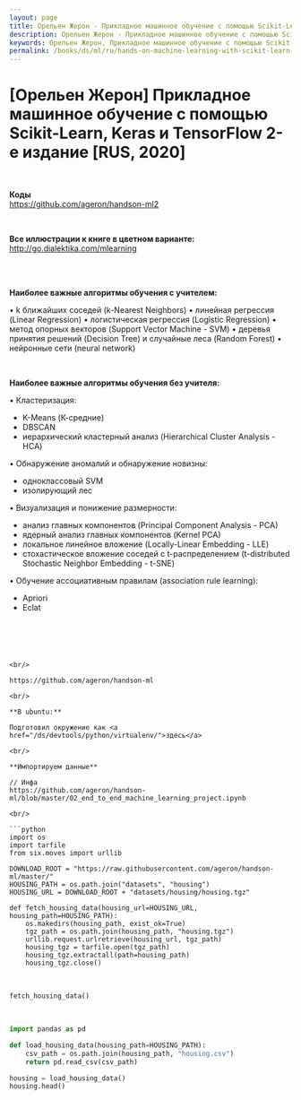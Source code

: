 ```yaml
---
layout: page
title: Орельен Жерон - Прикладное машинное обучение с помощью Scikit-Learn, Keras и TensorFlow  2-e издание [RUS, 2020]
description: Орельен Жерон - Прикладное машинное обучение с помощью Scikit-Learn, Keras и TensorFlow 2-e издание [RUS, 2020]
keywords: Орельен Жерон, Прикладное машинное обучение с помощью Scikit-Learn, Keras и TensorFlow
permalink: /books/ds/ml/ru/hands-on-machine-learning-with-scikit-learn-and-tensorflow/
---
```


# [Орельен Жерон] Прикладное машинное обучение с помощью Scikit-Learn, Keras и TensorFlow 2-e издание [RUS, 2020]

<br/>

**Коды**  
https://githuЬ.com/ageron/handson-ml2

<br/>

**Все иллюстрации к книге в цветном варианте:**  
http://go.dialektika.com/mlearning

<br/>

<br/>

**Наиболее важные алгоритмы обучения с учителем:**

• k ближайших соседей (k-Nearest Neighbors)
• линейная регрессия (Linear Regression)
• логистическая регрессия (Logistic Regression)
• метод опорных векторов (Support Vector Machine - SVM)
• деревья принятия решений (Decision Tree) и случайные леса (Random Forest)
• нейронные сети (neural network)

<br/>

**Наиболее важные алгоритмы обучения без учите­ля:**

• Кластеризация:

- K-Means (К-средние)
- DBSCAN
- иерархический кластерный анализ (Hierarchical Cluster Analysis - HCA)

• Обнаружение аномалий и обнаружение новизны:

- одноклассовый SVM
- изолирующий лес

• Визуализация и понижение размерности:

- анализ главных компонентов (Principal Component Analysis - РСА)
- ядерный анализ главных компонентов (Kernel РСА)
- локальное линейное вложение (Locally-Linear Embedding - LLE)
- стохастическое вложение соседей с t-распределением (t-distributed Stochastic Neighbor Embedding - t-SNE)

• Обучение ассоциативным правилам (association rule learning):

- Apriori
- Eclat

<br/>

````



<br/>

https://github.com/ageron/handson-ml

<br/>

**В ubuntu:**

Подготовил окружение как <a href="/ds/devtools/python/virtualenv/">здесь</a>

<br/>

**Импортируем данные**

// Инфа
https://github.com/ageron/handson-ml/blob/master/02_end_to_end_machine_learning_project.ipynb

<br/>

```python
import os
import tarfile
from six.moves import urllib

DOWNLOAD_ROOT = "https://raw.githubusercontent.com/ageron/handson-ml/master/"
HOUSING_PATH = os.path.join("datasets", "housing")
HOUSING_URL = DOWNLOAD_ROOT + "datasets/housing/housing.tgz"

def fetch_housing_data(housing_url=HOUSING_URL, housing_path=HOUSING_PATH):
    os.makedirs(housing_path, exist_ok=True)
    tgz_path = os.path.join(housing_path, "housing.tgz")
    urllib.request.urlretrieve(housing_url, tgz_path)
    housing_tgz = tarfile.open(tgz_path)
    housing_tgz.extractall(path=housing_path)
    housing_tgz.close()
````

<br/>

```
fetch_housing_data()
```

<br/>

```python
import pandas as pd

def load_housing_data(housing_path=HOUSING_PATH):
    csv_path = os.path.join(housing_path, "housing.csv")
    return pd.read_csv(csv_path)
```

```python
housing = load_housing_data()
housing.head()
```
